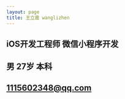 ```yaml
---
layout: page
title: 王立震 wanglizhen
---
```



## iOS开发工程师 微信小程序开发
## 男  27岁  本科  
## 1115602348@qq.com
